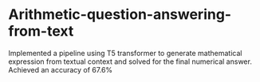 # Arithmetic-question-answering-from-text
Implemented a pipeline using T5 transformer to generate mathematical expression from textual context and solved for the final numerical answer. 
Achieved an accuracy of 67.6% 
